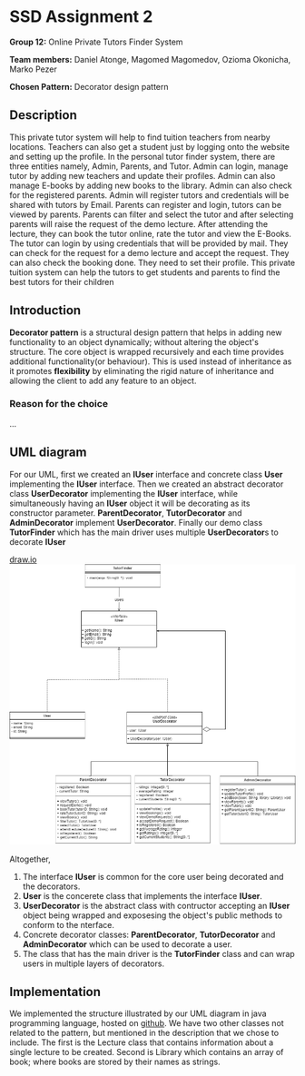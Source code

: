 # SSD Assignment 2

**Group 12:** Online Private Tutors Finder System

**Team members:** Daniel Atonge, Magomed Magomedov, Ozioma Okonicha, Marko Pezer

**Chosen Pattern:** Decorator design pattern

## Description

This private tutor system will help to find tuition teachers from nearby locations. Teachers can also get a student just by logging onto the website and setting up the profile. In the personal tutor finder system, there are three entities namely, Admin, Parents, and Tutor. Admin can login, manage tutor by adding new teachers and update their profiles. Admin can also manage E-books by adding new books to the library. Admin can also check for the registered parents. Admin will register tutors and credentials will be shared with tutors by Email. Parents can register and login, tutors can be viewed by parents. Parents can filter and select the tutor and after selecting parents will raise the request of the demo lecture. After attending the lecture, they can book the tutor online, rate the tutor and view the E-Books. The tutor can login by using credentials that will be provided by mail. They can check for the request for a demo lecture and accept the request. They can also check the booking done. They need to set their profile. This private tuition system can help the tutors to get students and parents to find the best tutors for their children

## Introduction

**Decorator pattern** is a structural design pattern that helps in adding new functionality to an object dynamically; without altering the object's structure. The core object is wrapped recursively and each time provides additional functionality(or behaviour). This is used instead of inheritance as it promotes **flexibility** by eliminating the rigid nature of inheritance and allowing the client to add any feature to an object.

### Reason for the choice

...

## UML diagram

For our UML, first we created an **IUser** interface and concrete class **User** implementing the **IUser** interface. Then we created an abstract decorator class **UserDecorator** implementing the **IUser** interface, while simultaneously having an **IUser** object it will be decorating as its constructor parameter. **ParentDecorator**, **TutorDecorator** and **AdminDecorator** implement **UserDecorator**. Finally our demo class **TutorFinder** which has the main driver uses multiple **UserDecorator**s to decorate **IUser**

[draw.io](https://drive.google.com/file/d/1bQxJDNtBNOLCxc6o5UPLgUivhAcd1mDs/view?usp=sharing)
![UML diagram](uml.png)

Altogether,

1. The interface **IUser** is common for the core user being decorated and the decorators.
2. **User** is the concerete class that implements the interface **IUser**.
3. **UserDecorator** is the abstract class with contructor accepting an **IUser** object being wrapped and exposesing the object's public methods to conform to the nterface.
4. Concrete decorator classes: **ParentDecorator**, **TutorDecorator** and **AdminDecorator** which can be used to decorate a user.
5. The class that has the main driver is the **TutorFinder** class and can wrap users in multiple layers of decorators.

## Implementation

We implemented the structure illustrated by our UML diagram in java programming language, hosted on [github](https://github.com/Ozziekins/SSD/tree/main/assignment-2). We have two other classes not related to the pattern, but mentioned in the description that we chose to include. The first is the Lecture class that contains information about a single lecture to be created. Second is Library which contains an array of book; where books are stored by their names as strings.
